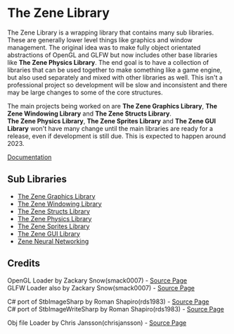 # The Zene Library

The Zene Library is a wrapping library that contains many sub libraries. These are generally lower level things like graphics and window management.
The original idea was to make fully object orientated abstractions of OpenGL and GLFW but now includes other base libraries like **The Zene Physics Library**.
The end goal is to have a collection of libraries that can be used together to make something like a game engine, but also used separately and mixed with other libraries as well.
This isn't a professional project so development will be slow and inconsistent and there may be large changes to some of the core structures.</br>

The main projects being worked on are **The Zene Graphics Library**, **The Zene Windowing Library** and **The Zene Structs Library**.</br>
**The Zene Physics Library**, **The Zene Sprites Library** and **The Zene GUI Library** won't have many change until the main libraries are ready for a release, even if development is still due.
This is expected to happen around 2023.

[Documentation](https://me222282.github.io/ZeneLibrary/)

## Sub Libraries

 - [The Zene Graphics Library](./Graphics)</br>
 - [The Zene Windowing Library](./Windowing)</br>
 - [The Zene Structs Library](./Structs)</br>
 - [The Zene Physics Library](./Physics)</br>
 - [The Zene Sprites Library](./Sprites)</br>
 - [The Zene GUI Library](./GUI)</br>
 - [Zene Neural Networking](./Evolution)</br>

## Credits

OpenGL Loader by Zackary Snow(smack0007) - [Source Page](https://github.com/smack0007/GLDotNet)</br>
GLFW Loader also by Zackary Snow(smack0007) - [Source Page](https://github.com/smack0007/GLFWDotNet)</br>

C# port of StbImageSharp by Roman Shapiro(rds1983) - [Source Page](https://github.com/StbSharp/StbImageSharp)</br>
C# port of StbImageWriteSharp by Roman Shapiro(rds1983) - [Source Page](https://github.com/StbSharp/StbImageWriteSharp)</br>

Obj file Loader by Chris Jansson(chrisjansson) - [Source Page](https://github.com/chrisjansson/ObjLoader)</br>
